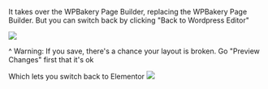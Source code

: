 
It takes over the WPBakery Page Builder, replacing the WPBakery Page Builder. But you can switch back by clicking "Back to Wordpress Editor"

![](IcMHvWP.png)


^ Warning: If you save, there's a chance your layout is broken. Go "Preview Changes" first that it's ok

Which lets you switch back to Elementor
![](YLe5THk.png)
